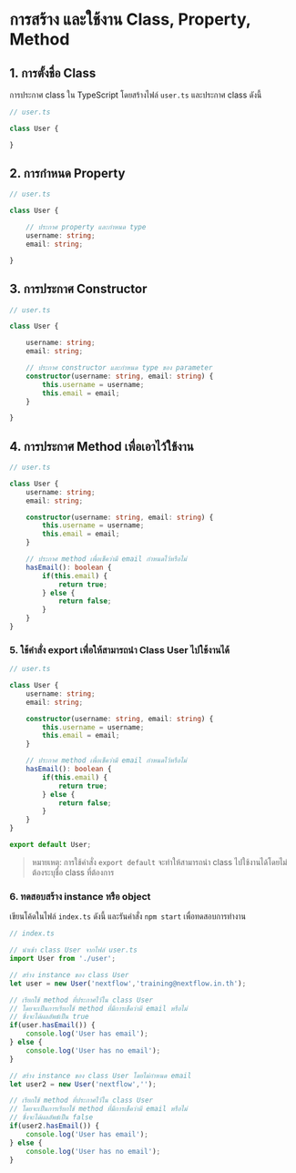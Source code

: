 
# การสร้าง และใช้งาน Class, Property, Method

## 1. การตั้งชื่อ Class

การประกาศ class ใน TypeScript โดยสร้างไฟล์ `user.ts` และประกาศ class ดังนี้

```ts
// user.ts

class User {

}
```

## 2. การกำหนด Property

```ts
// user.ts

class User {

    // ประกาศ property และกำหนด type
    username: string;
    email: string;

}
```

## 3. การประกาศ Constructor 

```ts
// user.ts

class User {

    username: string;
    email: string;

    // ประกาศ constructor และกำหนด type ของ parameter
    constructor(username: string, email: string) {
        this.username = username;
        this.email = email;
    }

}
```

## 4. การประกาศ Method เพื่อเอาไว้ใช้งาน

```ts
// user.ts

class User {
    username: string;
    email: string;

    constructor(username: string, email: string) {
        this.username = username;
        this.email = email;
    }

    // ประกาศ method เพื่อเช็คว่ามี email กำหนดไว้หรือไม่
    hasEmail(): boolean {
        if(this.email) {
            return true;
        } else {
            return false;
        }
    }
}
```

### 5. ใช้คำสั่ง export เพื่อให้สามารถนำ Class User ไปใช้งานได้

```ts   
// user.ts

class User {
    username: string;
    email: string;

    constructor(username: string, email: string) {
        this.username = username;
        this.email = email;
    }

    // ประกาศ method เพื่อเช็คว่ามี email กำหนดไว้หรือไม่
    hasEmail(): boolean {
        if(this.email) {
            return true;
        } else {
            return false;
        }
    }
}

export default User;

```

> หมายเหตุ: การใช้คำสั่ง `export default` จะทำให้สามารถนำ class ไปใช้งานได้โดยไม่ต้องระบุชื่อ class ที่ต้องการ

### 6. ทดสอบสร้าง instance หรือ object

เขียนโค้ดในไฟล์ `index.ts` ดังนี้ และรันคำสั่ง `npm start` เพื่อทดสอบการทำงาน

```ts
// index.ts

// นำเข้า class User จากไฟล์ user.ts
import User from './user';

// สร้าง instance ของ class User
let user = new User('nextflow','training@nextflow.in.th');

// เรียกใช้ method ที่ประกาศไว้ใน class User 
// โดยจะเป็นการเรียกใช้ method ที่มีการเช็คว่ามี email หรือไม่
// ซึ่งจะได้ผลลัพธ์เป็น true
if(user.hasEmail()) {
    console.log('User has email');
} else {
    console.log('User has no email');
}

// สร้าง instance ของ class User โดยไม่กำหนด email
let user2 = new User('nextflow','');

// เรียกใช้ method ที่ประกาศไว้ใน class User
// โดยจะเป็นการเรียกใช้ method ที่มีการเช็คว่ามี email หรือไม่
// ซึ่งจะได้ผลลัพธ์เป็น false
if(user2.hasEmail()) {
    console.log('User has email');
} else {
    console.log('User has no email');
}
```
